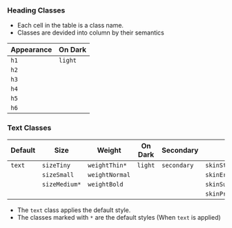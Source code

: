 ### Heading Classes

- Each cell in the table is a class name.
- Classes are devided into column by their semantics

| Appearance | On Dark |
|------|---------|
| `h1` | `light` |
| `h2` |         |
| `h3` |         |
| `h4` |         |
| `h5` |         |
| `h6` |         |

### Text Classes

| Default | Size | Weight | On Dark | Secondary | Skin | Link | Disabled |
|---------|------|--------|---------|-----------|------|------|----------|
| `text`  | `sizeTiny` | `weightThin*` | `light` | `secondary` | `skinStandard*` | `link` | `disabled` |
| | `sizeSmall` | `weightNormal` |  |  | `skinError` |  |  |
| | `sizeMedium*` | `weightBold` |  |  | `skinSuccess` |  |  |
| |  |  |  |  | `skinPremiumSuccess` |  |  |

- The `text` class applies the default style.
- The classes marked with `*` are the default styles (When `text` is applied)